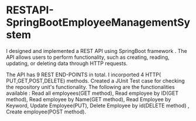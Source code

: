 # RESTAPI-SpringBootEmployeeManagementSystem


I designed and implemented a REST API using SpringBoot framework . The API allows users to perform functionality, such as creating, reading, updating, or deleting data through HTTP requests.

The API has 9 REST END-POINTS in total. I incorported 4 HTTP( PUT,GET,POST,DELETE) methods. 
Created a JUnit Test case for checking the repository unit's functionality. 
The following are the functionalities available : Read all employees(GET method), Read employee by ID(GET method), Read employee by Name(GET method), Read Employee by Keyword, Update Employee(PUT), Delete Employee by id(DELETE method) , Create employee(POST method).

